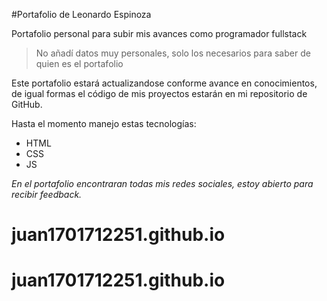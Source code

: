 #Portafolio de Leonardo Espinoza

Portafolio personal para subir mis avances como programador fullstack

> No añadí datos muy personales, solo los necesarios para saber de quien es el portafolio

Este portafolio estará actualizandose conforme avance en conocimientos, de igual formas el código de mis proyectos estarán en mi repositorio de GitHub.

Hasta el momento manejo estas tecnologías:
- HTML
- CSS
- JS

*En el portafolio encontraran todas mis redes sociales, estoy abierto para recibir feedback.*
# juan1701712251.github.io
# juan1701712251.github.io

